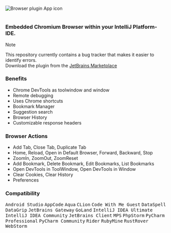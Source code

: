 

<br>

<picture>
  <source media="(prefers-color-scheme: dark)" srcset="https://github.com/alexandermalcin/intellij-platform-browser-plugin/assets/3718758/81e50daa-d5c2-432e-ad2d-b826bfeaa479">
  <img alt="Browser plugin App icon" src="https://github.com/alexandermalcin/intellij-platform-browser-plugin/assets/3718758/33a40d56-5c0a-4dc9-ac14-335840be6949">
</picture>

#



### Embedded Chromium Browser within your IntelliJ Platform-IDE.

> [!NOTE]
> This repository currently contains a bug tracker that makes it easier to identify errors. <br>Download the plugin from the
> [JetBrains Marketplace](https://plugins.jetbrains.com/plugin/23275-browser)

### Benefits
- Chrome DevTools as toolwindow and window
- Remote debugging
- Uses Chrome shortcuts
- Bookmark Manager
- Suggestion search
- Browser History
- Customizable response headers

### Browser Actions
- Add Tab, Close Tab, Duplicate Tab
- Home, Reload, Open in Default Browser, Forward, Backward, Stop
- ZoomIn, ZoomOut, ZoomReset
- Add Bookmark, Delete Bookmark, Edit Bookmarks, List Bookmarks
- Open DevTools in ToolWindow, Open DevTools in Window
- Clear Cookies, Clear History
- Preferences

### Compatibility
<kbd>Android Studio</kbd>
<kbd>AppCode</kbd>
<kbd>Aqua</kbd>
<kbd>CLion</kbd>
<kbd>Code With Me Guest</kbd>
<kbd>DataSpell</kbd>
<kbd>DataGrip</kbd>
<kbd>JetBrains Gateway</kbd>
<kbd>GoLand</kbd>
<kbd>IntelliJ IDEA Ultimate</kbd>
<kbd>IntelliJ IDEA Community</kbd>
<kbd>JetBrains Client</kbd>
<kbd>MPS</kbd>
<kbd>PhpStorm</kbd>
<kbd>PyCharm Professional</kbd>
<kbd>PyCharm Community</kbd>
<kbd>Rider</kbd>
<kbd>RubyMine</kbd>
<kbd>RustRover</kbd>
<kbd>WebStorm</kbd>
